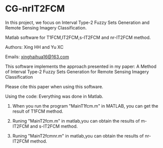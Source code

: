 # CG-nrIT2FCM

In this project, we focus on Interval Type-2 Fuzzy Sets Generation and Remote Sensing Imagery Classification. 

Matlab software for T1FCM,IT2FCM,s-IT2FCM and nr-IT2FCM method.

Authors: Xing HH and Yu XC

Emails: xinghaihua16@163.com

This software implements the approach presented in my paper:
A Method of Interval Type-2 Fuzzy Sets Generation for Remote Sensing Imagery Classification

Please cite this paper when using this software.

Using the code:
Everything was done in Matlab.

1. When you run the program "MainT1fcm.m" in MATLAB, you can get the result of T1FCM method.

2. Runing "MainT2fcm.m" in matlab,you can obtain the results of m-IT2FCM and s-IT2FCM method.

3. Runing "MainT2fcmnr.m" in matlab,you can obtain the results of nr-IT2FCM method.
